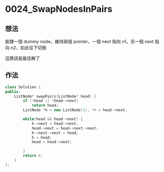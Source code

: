 # 0024_SwapNodesInPairs
## 想法
創建一個 dummy node，維持兩個 pointer，一個 next 指向 n1，另一個 next 指向 n2，如此往下切換

這應該是最佳解了
## 作法
```C++
class Solution {
public:
    ListNode* swapPairs(ListNode* head) {
        if (!head || !head->next)
            return head;
        ListNode *h = new ListNode(1), *r = head->next;

        while(head && head->next) {
            h->next = head->next;
            head->next = head->next->next;
            h->next->next = head;
            h = head;
            head = head->next;

        }
        return r;
    }
};
```

